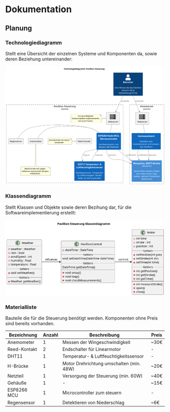 # Dokumentation

## Planung

### Technologiediagramm

Stellt eine Übersicht der einzelnen Systeme und Komponenten da, sowie deren
Beziehung untereinander:

![Technologiediagramm Pavillion Steuerung](tech-diagram.png)

### Klassendiagramm

Stellt Klassen und Objekte sowie deren Bezihung dar, für die Softwareimplementierung
erstellt:

![Technologiediagramm Pavillion Steuerung](class-diagram.png)

### Materialliste

Bauteile die für die Steuerung benötigt werden. Komponenten ohne Preis sind
bereits vorhanden.

| Bezeichnung  | Anzahl | Beschreibung                             | Preis |
| ------------ | ------ | ---------------------------------------- | ----- |
| Anemometer   | 1      | Messen der Wingeschwindigkeit            | ~30€  |
| Reed-Kontakt | 2      | Endschalter für Linearmotor              | -     |
| DHT11        | 1      | Temperatur- & Luftfeuchtigkeitssensor    | -     |
| H-Brücke     | 1      | Motor Drehrichtung umschalten (min. 48W) | ~20€  |
| Netzteil     | 1      | Versorgung der Steuerung (min. 60W)      | ~40€  |
| Gehäuße      | 1      | -                                        | ~15€  |
| ESP8266 MCU  | 1      | Microcontroller zum steuern              | -     |
| Regensensor  | 1      | Detektieren von Niederschlag             | ~6€   |

